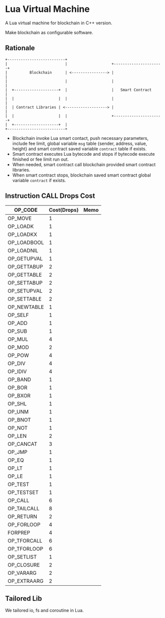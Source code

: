 # Lua Virtual Machine


A Lua virtual machine for blockchain in C++ version.

Make blockchain as configurable software.

## Rationale

```
+--------------------------+
|                          |                    +----------------------+
|          Blockchain      | <----------------> |                      |
|                          |                    |                      |
|  +--------------------+  |                    |   Smart Contract     |
|  |                    |  |                    |                      |
|  | Contract Libraries | <-------------------> |                      |
|  |                    |  |                    +----------------------+
|  +--------------------+  |
+--------------------------+
```

 - Blockchain invoke Lua smart contact, push necessary parameters, include fee limit, global variable `msg` table {sender, address, value, height} and smart contract saved variable `contract` table if exists.
 - Smart contract executes Lua bytecode and stops if bytecode execute finished or fee limit run out.
 - When needed, smart contract call blockchain provided smart contract libraries.
 - When smart contract stops, blockchain saved smart contract global variable `contract` if exists. 

## Instruction CALL Drops Cost

| OP_CODE  | Cost(Drops)  |  Memo |
| ------------ | ------------ | ------------ |
| OP_MOVE  |  1 |   |
| OP_LOADK | 1  |   |
| OP_LOADKX  | 1  |   |
| OP_LOADBOOL | 1  |   |
| OP_LOADNIL | 1  |   |
| OP_GETUPVAL  | 1  |   |
| OP_GETTABUP  | 2  |   |
| OP_GETTABLE | 2  |   |
| OP_SETTABUP |  2 |   |
| OP_SETUPVAL | 2  |   |
| OP_SETTABLE | 2  |   |
| OP_NEWTABLE | 1  |   |
| OP_SELF |  1 |   |
| OP_ADD |  1 |   |
| OP_SUB | 1  |   |
| OP_MUL | 4  |   |
| OP_MOD | 2  |   |
| OP_POW  | 4  |   |
| OP_DIV | 4  |   |
| OP_IDIV  |  4 |   |
| OP_BAND  | 1  |   |
| OP_BOR  | 1  |   |
| OP_BXOR | 1  |   |
| OP_SHL  |  1 |   |
| OP_UNM | 1  |   |
| OP_BNOT | 1  |   |
| OP_NOT  | 1  |   |
| OP_LEN |  2 |   |
| OP_CANCAT | 3  |   |
| OP_JMP | 1  |   |
| OP_EQ  | 1  |   |
| OP_LT  | 1  |   |
| OP_LE  | 1  |   |
| OP_TEST |  1 |   |
| OP_TESTSET | 1  |   |
| OP_CALL  | 6  |   |
| OP_TAILCALL | 8  |   |
| OP_RETURN  | 2  |   |
| OP_FORLOOP | 4  |   |
| FORPREP |  4 |   |
| OP_TFORCALL  |  6 |   |
| OP_TFORLOOP  | 6  |   |
| OP_SETLIST  | 1  |   |
| OP_CLOSURE  | 2  |   |
| OP_VARARG  | 2 |   |
| OP_EXTRAARG |  2 |   |


## Tailored Lib

We tailored io, fs and coroutine in Lua.
